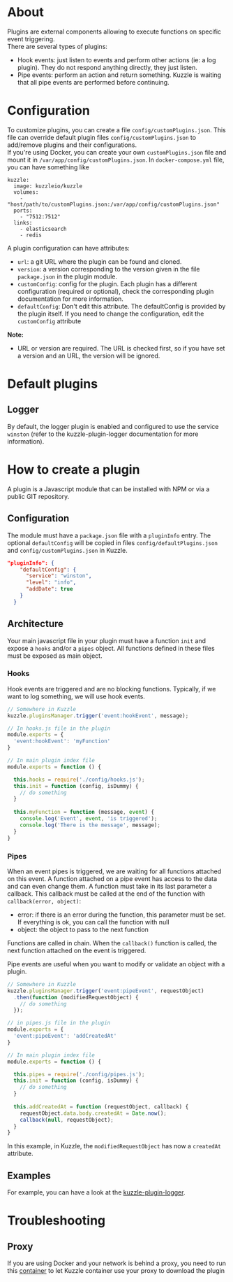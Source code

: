 # About

Plugins are external components allowing to execute functions on specific event triggering.  
There are several types of plugins:

* Hook events: just listen to events and perform other actions (ie: a log plugin). They do not respond anything directly, they just listen.
* Pipe events: perform an action and return something. Kuzzle is waiting that all pipe events are performed before continuing.

# Configuration

To customize plugins, you can create a file `config/customPlugins.json`. This file can override default plugin files `config/customPlugins.json` to add/remove plugins and their configurations.  
If you're using Docker, you can create your own `customPlugins.json` file and mount it in `/var/app/config/customPlugins.json`. In `docker-compose.yml` file, you can have something like

```
kuzzle:
  image: kuzzleio/kuzzle
  volumes:
    - "host/path/to/customPlugins.json:/var/app/config/customPlugins.json"
  ports:
    - "7512:7512"
  links:
    - elasticsearch
    - redis
```

A plugin configuration can have attributes:

* `url`: a git URL where the plugin can be found and cloned.
* `version`: a version corresponding to the version given in the file `package.json` in the plugin module.
* `customConfig`: config for the plugin. Each plugin has a different configuration (required or optional), check the corresponding plugin documentation for more information.
* `defaultConfig`: Don't edit this attribute. The defaultConfig is provided by the plugin itself. If you need to change the configuration, edit the `customConfig` attribute

**Note:** 
* URL or version are required. The URL is checked first, so if you have set a version and an URL, the version will be ignored.

# Default plugins

## Logger

By default, the logger plugin is enabled and configured to use the service `winston` (refer to the kuzzle-plugin-logger documentation for more information).  

# How to create a plugin

A plugin is a Javascript module that can be installed with NPM or via a public GIT repository.

## Configuration

The module must have a `package.json` file with a `pluginInfo` entry. The optional `defaultConfig` will be copied in files `config/defaultPlugins.json` and `config/customPlugins.json` in Kuzzle.

```json
"pluginInfo": {
    "defaultConfig": {
      "service": "winston",
      "level": "info",
      "addDate": true
    }
  }
```

## Architecture

Your main javascript file in your plugin must have a function `init` and expose a `hooks` and/or a `pipes` object. All functions defined in these files must be exposed as main object.

### Hooks

Hook events are triggered and are no blocking functions. Typically, if we want to log something, we will use hook events.

```js
// Somewhere in Kuzzle
kuzzle.pluginsManager.trigger('event:hookEvent', message);
```

```js
// In hooks.js file in the plugin
module.exports = {
  'event:hookEvent': 'myFunction'
}
```

```js
// In main plugin index file
module.exports = function () {

  this.hooks = require('./config/hooks.js');
  this.init = function (config, isDummy) {
    // do something
  }
  
  this.myFunction = function (message, event) {
    console.log('Event', event, 'is triggered');
    console.log('There is the message', message);
  }
}
```

### Pipes

When an event pipes is triggered, we are waiting for all functions attached on this event. A function attached on a pipe event has access to the data and can even change them.
A function must take in its last parameter a callback. This callback must be called at the end of the function with `callback(error, object)`:

* error: if there is an error during the function, this parameter must be set. If everything is ok, you can call the function with null
* object: the object to pass to the next function

Functions are called in chain. When the `callback()` function is called, the next function attached on the event is triggered.

Pipe events are useful when you want to modify or validate an object with a plugin.

```js
// Somewhere in Kuzzle
kuzzle.pluginsManager.trigger('event:pipeEvent', requestObject)
  .then(function (modifiedRequestObject) {
    // do something
  });
```

```js
// in pipes.js file in the plugin
module.exports = {
  'event:pipeEvent': 'addCreatedAt'
}
```

```js
// In main plugin index file
module.exports = function () {

  this.pipes = require('./config/pipes.js');
  this.init = function (config, isDummy) {
    // do something
  }
  
  this.addCreatedAt = function (requestObject, callback) {
    requestObject.data.body.createdAt = Date.now();
    callback(null, requestObject);
  }
}
```

In this example, in Kuzzle, the `modifiedRequestObject` has now a `createdAt` attribute.


## Examples

For example, you can have a look at the [kuzzle-plugin-logger](https://github.com/kuzzleio/kuzzle-plugin-logger).

# Troubleshooting

## Proxy

If you are using Docker and your network is behind a proxy, you need to run this [container](https://hub.docker.com/r/klabs/forgetproxy/) to let Kuzzle container use your proxy to download the plugin
